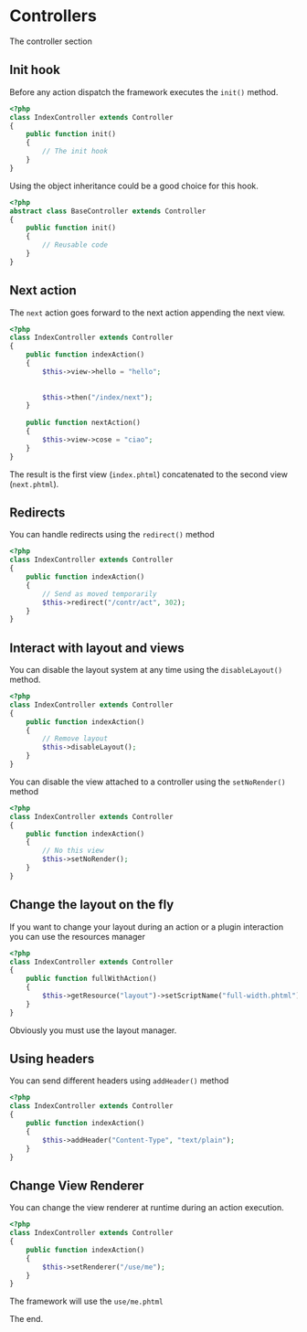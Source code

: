 # Controllers

The controller section

## Init hook

Before any action dispatch the framework executes the `init()` method.

```php
<?php
class IndexController extends Controller
{
    public function init()
    {
        // The init hook
    }
}
```

Using the object inheritance could be a good choice for this hook.

```php
<?php
abstract class BaseController extends Controller
{
    public function init()
    {
        // Reusable code
    }
}
```

## Next action

The `next` action goes forward to the next action appending
the next view.

```php
<?php 
class IndexController extends Controller
{
    public function indexAction()
    {
        $this->view->hello = "hello";
        
        
        $this->then("/index/next");
    }
    
    public function nextAction()
    {
        $this->view->cose = "ciao";
    }
}
```

The result is the first view (`index.phtml`) concatenated to the
second view (`next.phtml`).

## Redirects 

You can handle redirects using the `redirect()` method

```php
<?php 
class IndexController extends Controller
{
    public function indexAction()
    {
        // Send as moved temporarily
        $this->redirect("/contr/act", 302);
    } 
}
```

## Interact with layout and views

You can disable the layout system at any time using the `disableLayout()`
method.

```php
<?php 
class IndexController extends Controller
{
    public function indexAction()
    {
        // Remove layout
        $this->disableLayout();
    } 
}
```

You can disable the view attached to a controller using the `setNoRender()`
method

```php
<?php 
class IndexController extends Controller
{
    public function indexAction()
    {
        // No this view
        $this->setNoRender();
    } 
}
```

## Change the layout on the fly

If you want to change your layout during an action or a plugin interaction
you can use the resources manager

```php
<?php
class IndexController extends Controller
{
    public function fullWithAction()
    {
        $this->getResource("layout")->setScriptName("full-width.phtml");
    } 
}
```

Obviously you must use the layout manager.

## Using headers

You can send different headers using `addHeader()` method

```php
<?php 
class IndexController extends Controller
{
    public function indexAction()
    {
        $this->addHeader("Content-Type", "text/plain");
    } 
}
```

## Change View Renderer

You can change the view renderer at runtime during an action execution.

```php
<?php 
class IndexController extends Controller
{
    public function indexAction()
    {
        $this->setRenderer("/use/me");
    } 
}
```

The framework will use the `use/me.phtml` 

The end.